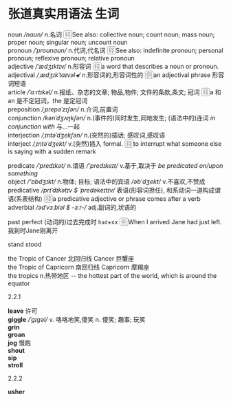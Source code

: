 # 张道真实用语法 生词

<script>
(function translate () {
  const ps = document.querySelectorAll('#md p')
  for (let p of ps) {
    p.innerHTML = p.innerHTML
      .replace(/(^|<br>)([忘析混错联派类]) ([\w-]+)/g, '$1<span class="tag-class">$2</span> <span class="word">$3</span>')
      .replace(/\b(n|v|vt|vi|a|ad|prep)\./g, '<span class="tag-pos">$&</span>')
      .replace(/SYN|OPP|BrE|NAmE/g, '<span class="tag-syn">$&</span>')
  }
  const exs = document.querySelectorAll('#md p span.exp, #md p span.exa')
  for (let ex of exs) { ex.dataset.txt = ex.innerHTML; ex.innerHTML = '' }
  const ems = document.querySelectorAll('#md p em')
  for (let em of ems) {
    const txt = em.textContent
    if (txt[0] === '/' && txt[txt.length - 1] === '/') { em.classList.add('tag-ps') }
  }
})();
</script>

<style>
  .tag-class { font-size: .75em; color: #999; }
  .word { color: red; }
  .tag-ps { color: #6aa; }
  .tag-pos { padding: 0 2px; color: #c33; }
  .tag-syn { padding: 0 2px; color: #999; font-size: .75em; border: 1px solid; border-radius: 4px; }
  .exp::before, .exa::before { padding: 0 2px; color: #999; border: 1px solid; border-radius: 4px; }
  .exp:hover::after, .exa:hover::after { display: block; position: absolute; background-color: #f6f6f6; padding: 4px 4px 4px 12px; width: 95%; }
  .exp:hover::after, .exa:hover::after { content: attr(data-txt); }
  .exp::before { content: '释'; }
  .exa::before { content: '例'; }
</style>

noun  _/naʊn/_  n.名词
  <span class="exp">See also: collective noun; count noun; mass noun; proper noun; singular noun; uncount noun</span>  
pronoun  _/ˈproʊnaʊn/_  n.代词,代名词
  <span class="exp">See also: indefinite pronoun; personal pronoun; reflexive pronoun; relative pronoun</span>  
adjective  _/ˈædʒɪktɪv/_  n.形容词
  <span class="exp">a word that describes a noun or pronoun.</span>  
adjectival  _/ˌædʒɪkˈtaɪvəl◂/_  n.形容词的,形容词性的
  <span class="exa">an adjectival phrase 形容词短语</span>  
article  _/ˈɑːrtɪkəl/_  n.报纸、杂志的文章; 物品,物件; 文件的条款,条文; 冠词
  <span class="exp">a 和 an 是不定冠词，the 是定冠词</span>  
preposition  _/ˌprepəˈzɪʃən/_  n.介词,前置词  
conjunction  _/kənˈdʒʌŋkʃən/_  n.(事件的)同时发生,同地发生; (语法中的)连词  _in conjunction with_ 与…一起  
interjection  _/ˌɪntəˈdʒekʃən/_  n.(突然的)插话; 感叹词,感叹语  
interject  _/ˌɪntəˈdʒekt/_  v.(突然)插入 formal.
  <span class="exp">to interrupt what someone else is saying with a sudden remark</span>  

predicate  _/ˈpredɪkət/_  n.谓语  _/'predɪkeɪt/_  v.基于,取决于 _be predicated on/upon something_  
object  _/'ɒbdʒɪkt/_  n.物体; 目标; 语法中的宾语  _/əb'dʒekt/_  v.不喜欢,不赞成  
predicative  _/prɪˈdɪkətɪv $ ˈpredəkeɪtɪv/_  表语(形容词担任), 和系动词一道构成谓语(系表结构)
  <span class="exp">a predicative adjective or phrase comes after a verb</span>  
adverbial  _/ədˈvɜːbiəl $ -ɜːr-/_  adj.副词的,状语的  



past perfect  (动词的)过去完成时  `had`+xx
  <span class="exa">When I arrived Jane had just left. 我到时Jane刚离开</span>  



stand  stood



the Tropic of Cancer  北回归线  Cancer 巨蟹座  
the Tropic of Capricorn  南回归线  Capricorn 摩羯座  
the tropics  n.热带地区  -- the hottest part of the world, which is around the equator  


2.2.1


__leave__  许可  
__giggle__  _/ˈɡɪɡəl/_  v. 咯咯地笑,傻笑 n. 傻笑; 趣事; 玩笑  
__grin__  
__groan__  
__jog__  慢跑  
__shout__  
__sip__  
__stroll__  

2.2.2

__usher__  








